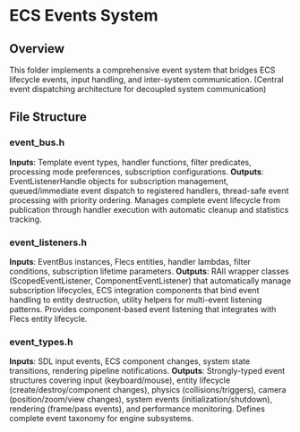 # ECS Events System

## Overview
This folder implements a comprehensive event system that bridges ECS lifecycle events, input handling, and inter-system communication. (Central event dispatching architecture for decoupled system communication)

## File Structure

### event_bus.h
**Inputs**: Template event types, handler functions, filter predicates, processing mode preferences, subscription configurations.
**Outputs**: EventListenerHandle objects for subscription management, queued/immediate event dispatch to registered handlers, thread-safe event processing with priority ordering. Manages complete event lifecycle from publication through handler execution with automatic cleanup and statistics tracking.

### event_listeners.h  
**Inputs**: EventBus instances, Flecs entities, handler lambdas, filter conditions, subscription lifetime parameters.
**Outputs**: RAII wrapper classes (ScopedEventListener, ComponentEventListener) that automatically manage subscription lifecycles, ECS integration components that bind event handling to entity destruction, utility helpers for multi-event listening patterns. Provides component-based event listening that integrates with Flecs entity lifecycle.

### event_types.h
**Inputs**: SDL input events, ECS component changes, system state transitions, rendering pipeline notifications.
**Outputs**: Strongly-typed event structures covering input (keyboard/mouse), entity lifecycle (create/destroy/component changes), physics (collisions/triggers), camera (position/zoom/view changes), system events (initialization/shutdown), rendering (frame/pass events), and performance monitoring. Defines complete event taxonomy for engine subsystems.